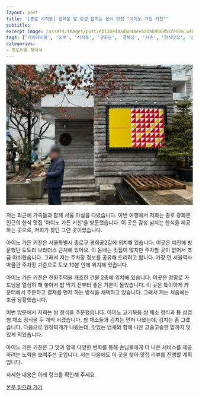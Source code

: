 ```yaml
---
layout: post
title: '[종로 사직동] 광화문 옆 감성 넘치는 한식 맛집 "아이노 가든 키친"'
subtitle: 
excerpt_image: /assets/images/post/eb130e4aad604aeebadab9b68b1fe976.webp
tags: ['캐치테이블', '종로', '사직동', '광화문', '경복궁', '서촌', '한식맛집', '감성맛집', '아이노가든키친', '아이노테이블', '데이트코스', '추천']
categories: 
- 맛도리를 찾아서
---
```


![메인 이미지](/assets/images/post/eb130e4aad604aeebadab9b68b1fe976.webp)

저는 최근에 가족들과 함께 서울 마실을 다녔습니다. 이번 여행에서 저희는 종로 광화문 인근의 한식 맛집 '아이노 가든 키친'을 방문했습니다. 이 곳은 감성 넘치는 한식을 제공하는 곳으로, 저희가 찾던 그런 곳이었습니다. 

아이노 가든 키친은 서울특별시 종로구 경희궁2길에 위치해 있습니다. 이곳은 예전에 방문했던 도토리 브라더스 근처에 있어요. 이 동네는 맛집이 많지만 주차할 곳이 없어서 조금 아쉬웠습니다. 그래서 저는 주차장 정보를 공유해 드리려고 합니다. 가장 먼 서울역사박물관 주차장 기준으로 도보 10분 안에 위치해 있습니다.

아이노 가든 키친은 전원주택을 개조한 건물 2층에 위치해 있습니다. 이곳은 정말로 가드닝을 열심히 해 놓아서 밥 먹기 전부터 좋은 기분이 들었습니다. 이 곳은 특이하게 카운터에서 주문하고 결제를 먼저 하는 방식을 채택하고 있습니다. 그래서 저는 처음에는 조금 당황했습니다.

이번 방문에서 저희는 쌈 정식을 주문했습니다. 아이노 고기볶음 쌈 채소 정식과 통 삼겹 쌈 채소 정식을 두 개씩 시켰습니다. 쌈 채소들과 김치는 먼저 나왔는데, 김치는 좀 그랬습니다. 다음으로 된장찌개가 나왔는데, 맛있는 냄새와 함께 나온 고슬고슬한 밥까지 맛있게 먹었습니다.

아이노 가든 키친은 그 맛과 함께 다양한 변화를 통해 손님들에게 더 나은 서비스를 제공하려는 노력을 보여주는 곳입니다. 저는 다음에도 이 곳을 찾아 맛집 리뷰를 진행할 계획입니다.

자세한 내용은 아래 링크를 확인해 주세요.

[본문 읽으러 가기](https://m.blog.naver.com/ham_eaten_jellybear/223311088388)
